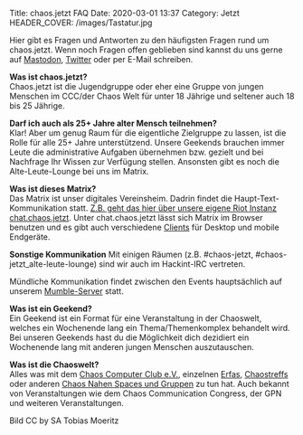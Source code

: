 Title: chaos.jetzt FAQ
Date: 2020-03-01 13:37
Category: Jetzt
HEADER_COVER: /images/Tastatur.jpg

Hier gibt es Fragen und Antworten zu den häufigsten Fragen rund um chaos.jetzt. Wenn noch 
Fragen offen geblieben sind kannst du uns gerne auf [Mastodon](https://chaos.social/@jetzt),
[Twitter](https://twitter.com/chaos_jetzt) oder per E-Mail schreiben.


**Was ist chaos.jetzt?**  
Chaos.jetzt ist die Jugendgruppe oder eher eine Gruppe von jungen Menschen im CCC/der Chaos Welt für unter 18 Jährige und seltener auch 18 bis 25 Jährige.

**Darf ich auch als 25+ Jahre alter Mensch teilnehmen?**  
Klar! Aber um genug Raum für die eigentliche Zielgruppe zu lassen, ist die Rolle für alle 25+ Jahre unterstützend. Unsere Geekends brauchen immer Leute die administrative Aufgaben übernehmen bzw. gezielt und bei Nachfrage Ihr Wissen zur Verfügung stellen. Ansonsten gibt es noch die Alte-Leute-Lounge bei uns im Matrix.

**Was ist dieses Matrix?**  
Das Matrix ist unser digitales Vereinsheim. Dadrin findet die Haupt-Text-Kommunikation statt. [Z.B. geht das hier über unsere eigene Riot Instanz chat.chaos.jetzt](https://chat.chaos.jetzt/). Unter chat.chaos.jetzt lässt sich Matrix im Browser benutzen und es gibt auch verschiedene [Clients](https://matrix.org/clients) für Desktop und mobile Endgeräte.

**Sonstige Kommunikation**
Mit einigen Räumen (z.B. #chaos-jetzt, #chaos-jetzt_alte-leute-lounge) sind wir auch im Hackint-IRC vertreten.

Mündliche Kommunikation findet zwischen den Events hauptsächlich auf unserem [Mumble-Server](https://mumble.chaos.jetzt/) 
statt.

**Was ist ein Geekend?**  
Ein Geekend ist ein Format für eine Veranstaltung in der Chaoswelt, welches ein Wochenende lang ein Thema/Themenkomplex behandelt wird.
Bei unseren Geekends hast du die Möglichkeit dich dezidiert ein Wochenende lang mit anderen jungen Menschen auszutauschen.

**Was ist die Chaoswelt?**  
Alles was mit dem [Chaos Computer Club e.V.](https://www.ccc.de/), einzelnen [Erfas](https://www.ccc.de/de/club/erfas), [Chaostreffs](https://www.ccc.de/de/club/chaostreffs) oder anderen [Chaos Nahen Spaces und Gruppen](https://www.ccc.de/de/club/chaosfamily) zu tun hat. Auch bekannt von Veranstaltungen wie dem Chaos Communication Congress, der GPN und weiteren Veranstaltungen.

Bild CC by SA Tobias Moeritz

